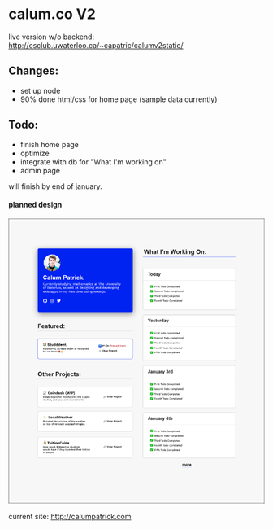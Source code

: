 # calum.co V2

live version w/o backend: http://csclub.uwaterloo.ca/~capatric/calumv2static/

## Changes:
- set up node
- 90% done html/css for home page (sample data currently)

## Todo:
- finish home page
- optimize
- integrate with db for "What I'm working on"
- admin page

will finish by end of january.

#### planned design
![Preview](https://github.com/calumptrck/calumV2/blob/master/calumV2.png)

current site: http://calumpatrick.com
